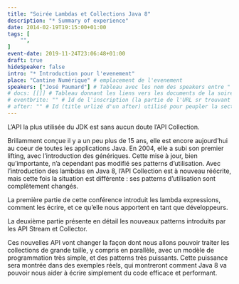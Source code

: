 ```yaml
---
title: "Soirée Lambdas et Collections Java 8"
description: "* Summary of experience"
date: 2014-02-19T19:15:00+01:00
tags: [
    "",
]
event-date: 2019-11-24T23:06:48+01:00
draft: true
hideSpeaker: false
intro: "* Introduction pour l'evenement"
place: "Cantine Numérique" # emplacement de l'evenement
speakers: ["José Paumard"] # Tableau avec les nom des speakers entre " et séparé par des , et doit être identique au titre du speaker enregistré !
# docs: [[]] # Tableau donnant les liens vers les documents de la soirée hors affiche - exemple : [["L'inauguration","http://toursjug.cloud.xwiki.com/xwiki/bin/download/Meetings/20080409/InaugurationToursJUG.pdf"], ["Unitils et Selenium","Unitils-Selenium.pdf"]]
# eventbrite: "" # Id de l'inscription (la partie de l'URL sr trouvant après https://www.eventbrite.fr/e/ )
# after: "" # Id (title urlizé d'un after) utilisé pour peupler la section after d'un evvent (exemple : apside-after-01)
---
```


L’API la plus utilisée du JDK est sans aucun doute l’API Collection. 

Brillamment conçue il y a un peu plus de 15 ans, elle est encore aujourd’hui au coeur de toutes les applications Java. En 2004, elle a subi son premier lifting, avec l’introduction des génériques. Cette mise à jour, bien qu’importante, n’a cependant pas modifié ses patterns d’utilisation. Avec l’introduction des lambdas en Java 8, l’API Collection est à nouveau réécrite, mais cette fois la situation est différente : ses patterns d’utilisation sont complètement changés.

La première partie de cette conférence introduit les lambda expressions, comment les écrire, et ce qu’elle nous apportent en tant que développeurs.

La deuxième partie présente en détail les nouveaux patterns introduits par les API Stream et Collector.

Ces nouvelles API vont changer la façon dont nous allons pouvoir traiter les collections de grande taille, y compris en parallèle, avec un modèle de programmation très simple, et des patterns très puissants. Cette puissance sera montrée dans des exemples réels, qui montreront comment Java 8 va pouvoir nous aider à écrire simplement du code efficace et performant.